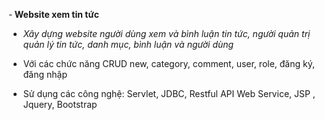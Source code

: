 -<b> Website xem tin tức</b>
  
  + <i>Xây dựng website người dùng xem và bình luận tin tức, người quản trị quản lý tin tức, danh mục, bình luận và người dùng</i>
  
  + Với các chức năng CRUD new, category, comment, user, role, đăng ký, đăng nhập
  
  + Sử dụng các công nghệ: Servlet, JDBC, Restful API Web Service, JSP , Jquery, Bootstrap
